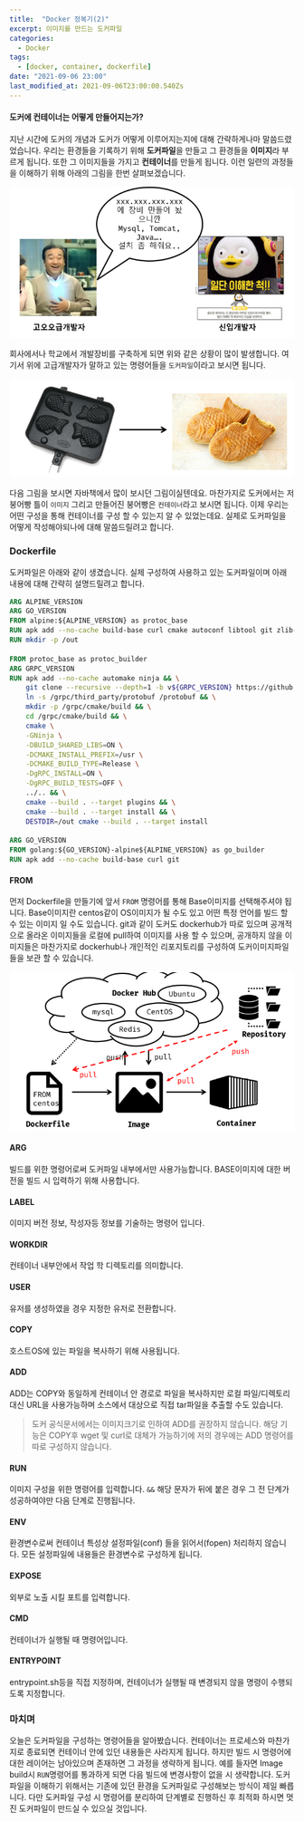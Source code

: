 ```yaml
---
title:  "Docker 정복기(2)"
excerpt: 이미지를 만드는 도커파일
categories:
  - Docker
tags:
  - [docker, container, dockerfile]
date: "2021-09-06 23:00"
last_modified_at: 2021-09-06T23:00:00.540Zs
---
```


#### 도커에 컨테이너는 어떻게 만들어지는가?

지난 시간에 도커의 개념과 도커가 어떻게 이루어지는지에 대해 간략하게나마 말씀드렸었습니다. 우리는 환경들을 기록하기 위해 **도커파일**을 만들고 그 환경들을 **이미지**라 부르게 됩니다. 또한 그 이미지들을 가지고 **컨테이너**를 만들게 됩니다. 이런 일련의 과정들을 이해하기 위해 아래의 그림을 한번 살펴보겠습니다.

![image-20210907220638666](../../assets/images/posts/2021-09-07-post-docker-dockerfile/image-20210907220638666.png)

회사에서나 학교에서 개발장비를 구축하게 되면 위와 같은 상황이 많이 발생합니다. 여기서 위에 고급개발자가 말하고 있는 명령어들을 ``도커파일``이라고 보시면 됩니다. 

![image-20210907220417524](../../assets/images/posts/2021-09-07-post-docker-dockerfile/image-20210907220417524.png)

다음 그림을 보시면 자바책에서 많이 보시던 그림이실텐데요. 마찬가지로 도커에서는 저 붕어빵 틀이 ``이미지`` 그리고 만들어진 붕어빵은 ``컨테이너``라고 보시면 됩니다. 이제 우리는 어떤 구성을 통해 컨테이너를 구성 할 수 있는지 알 수 있었는데요. 실제로 도커파일을 어떻게 작성해야되나에 대해 말씀드릴려고 합니다.

### Dockerfile

도커파일은 아래와 같이 생겼습니다. 실제 구성하여 사용하고 있는 도커파일이며 아래 내용에 대해 간략히 설명드릴려고 합니다.

```dockerfile
ARG ALPINE_VERSION
ARG GO_VERSION
FROM alpine:${ALPINE_VERSION} as protoc_base
RUN apk add --no-cache build-base curl cmake autoconf libtool git zlib-dev linux-headers
RUN mkdir -p /out

FROM protoc_base as protoc_builder
ARG GRPC_VERSION
RUN apk add --no-cache automake ninja && \
    git clone --recursive --depth=1 -b v${GRPC_VERSION} https://github.com/grpc/grpc.git /grpc && \
    ln -s /grpc/third_party/protobuf /protobuf && \
    mkdir -p /grpc/cmake/build && \
    cd /grpc/cmake/build && \
    cmake \
    -GNinja \
    -DBUILD_SHARED_LIBS=ON \
    -DCMAKE_INSTALL_PREFIX=/usr \
    -DCMAKE_BUILD_TYPE=Release \
    -DgRPC_INSTALL=ON \
    -DgRPC_BUILD_TESTS=OFF \
    ../.. && \
    cmake --build . --target plugins && \
    cmake --build . --target install && \
    DESTDIR=/out cmake --build . --target install

ARG GO_VERSION
FROM golang:${GO_VERSION}-alpine${ALPINE_VERSION} as go_builder
RUN apk add --no-cache build-base curl git
```

#### FROM

먼저 Dockerfile을 만들기에 앞서 ``FROM`` 명령어를 통해 Base이미지를 선택해주셔야 됩니다. Base이미지란 centos같이 OS이미지가 될 수도 있고 어떤 특정 언어를 빌드 할 수 있는 이미지 일 수도 있습니다. git과 같이 도커도 dockerhub가 따로 있으며 공개적으로 올라온 이미지들을 로컬에 pull하여 이미지를 사용 할 수 있으며, 공개하지 않을 이미지들은 마찬가지로 dockerhub나 개인적인 리포지토리를 구성하여 도커이미지파일들을 보관 할 수 있습니다.

![image-20210907222632414](../../assets/images/posts/2021-09-07-post-docker-dockerfile/image-20210907222632414.png)

#### ARG

빌드를 위한 명령어로써 도커파일 내부에서만 사용가능합니다. BASE이미지에 대한 버전을 빌드 시 입력하기 위해 사용합니다.

#### LABEL

이미지 버전 정보, 작성자등 정보를 기술하는 명령어 입니다.

#### WORKDIR

컨테이너 내부안에서 작업 학 디렉토리를 의미합니다.

#### USER

유저를 생성하였을 경우 지정한 유저로 전환합니다.

#### COPY

호스트OS에 있는 파일을 복사하기 위해 사용됩니다.

#### ADD

ADD는 COPY와 동일하게 컨테이너 안 경로로 파일을 복사하지만 로컬 파일/디렉토리 대신 URL을 사용가능하며 소스에서 대상으로 직접 tar파일을 추출할 수도 있습니다. 

> 도커 공식문서에서는 이미지크기로 인하여 ADD를 권장하지 않습니다. 해당 기능은 COPY후 wget 및 curl로 대체가 가능하기에 저의 경우에는 ADD 명령어를 따로 구성하지 않습니다.

#### RUN

이미지 구성을 위한 명령어를 입력합니다. ``&&`` 해당 문자가 뒤에 붙은 경우 그 전 단계가 성공하여야만 다음 단계로 진행됩니다.

#### ENV

환경변수로써 컨테이너 특성상 설정파일(conf) 들을 읽어서(fopen) 처리하지 않습니다. 모든 설정파일에 내용들은 환경변수로 구성하게 됩니다.

#### EXPOSE

외부로 노출 시킬 포트를 입력합니다.

#### CMD

컨테이너가 실행될 때 명령어입니다.

#### ENTRYPOINT

entrypoint.sh등을 직접 지정하며, 컨테이너가 실행될 때 변경되지 않을 명령이 수행되도록 지정합니다.

### 마치며

오늘은 도커파일을 구성하는 명령어들을 알아봤습니다. 컨테이너는 프로세스와 마찬가지로 종료되면 컨테이너 안에 있던 내용들은 사라지게 됩니다. 하지만 빌드 시 명령어에 대한 레이어는 남아있으며 존재하면 그 과정을 생략하게 됩니다. 예를 들자면 Image build시 ``RUN``명령어를 통과하게 되면 다음 빌드에 변경사항이 없을 시 생략합니다.  도커 파일을 이해하기 위해서는 기존에 있던 환경을 도커파일로 구성해보는 방식이 제일 빠릅니다. 다만 도커파일 구성 시 명령어를 분리하여 단계별로 진행하신 후 최적화 하시면 멋진 도커파일이 만드실 수 있으실 것입니다.
